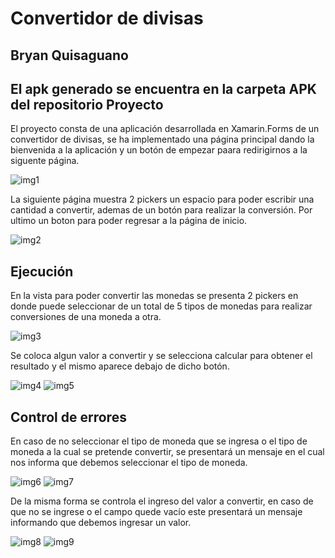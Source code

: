 # Convertidor de divisas
Bryan Quisaguano
--------------------------------
El apk generado se encuentra en la carpeta APK del repositorio
Proyecto
--------------------------
El proyecto consta de una aplicación desarrollada en Xamarin.Forms de un convertidor de divisas, se ha implementado una página principal dando la bienvenida a la aplicación y un botón de empezar paara redirigirnos a la siguente página. 

<img src="https://github.com/BryanArmando/ConvertidorDivisa/blob/master/Images/img1.jpg" alt="img1"/>
     
La siguiente página muestra 2 pickers un espacio para poder escribir una cantidad a convertir, ademas de un botón para realizar la conversión. Por ultimo un boton para poder regresar a la página de inicio.
     
<img src="https://github.com/BryanArmando/ConvertidorDivisa/blob/master/Images/img2.jpg" alt="img2"/>
     
Ejecución
------------------------------------------
En la vista para poder convertir las monedas se presenta 2 pickers en donde puede seleccionar de un total de 5 tipos de monedas para realizar conversiones de una moneda a otra.

<img src="https://github.com/BryanArmando/ConvertidorDivisa/blob/master/Images/img3.jpg" alt="img3"/>

Se coloca algun valor a convertir y se selecciona calcular para obtener el resultado y el mismo aparece debajo de dicho botón.

<img src="https://github.com/BryanArmando/ConvertidorDivisa/blob/master/Images/img4.jpg" alt="img4"/>
<img src="https://github.com/BryanArmando/ConvertidorDivisa/blob/master/Images/img5.jpg" alt="img5"/>


Control de errores
---------------------------------------

En caso de no seleccionar el tipo de moneda que se ingresa o el tipo de moneda a la cual se pretende convertir, se presentará un mensaje en el cual nos informa que debemos seleccionar el tipo de moneda.

<img src="https://github.com/BryanArmando/ConvertidorDivisa/blob/master/Images/img6.jpg" alt="img6"/>
<img src="https://github.com/BryanArmando/ConvertidorDivisa/blob/master/Images/img7.jpg" alt="img7"/>

De la misma forma se controla el ingreso del valor a convertir, en caso de que no se ingrese o el campo quede vacío este presentará un mensaje informando que debemos ingresar un valor.

<img src="https://github.com/BryanArmando/ConvertidorDivisa/blob/master/Images/img8.jpg" alt="img8"/>
<img src="https://github.com/BryanArmando/ConvertidorDivisa/blob/master/Images/img9.jpg" alt="img9"/>
